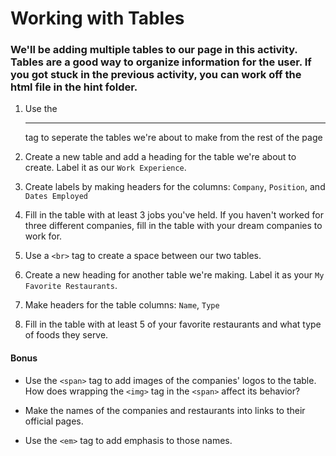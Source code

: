 # Working with Tables #

### We'll be adding multiple tables to our page in this activity. Tables are a good way to organize information for the user. If you got stuck in the previous activity, you can work off the html file in the hint folder. ###

1. Use the <hr> tag to seperate the tables we're about to make from the rest of the page

2. Create a new table and add a heading for the table we're about to create. Label it as our `Work Experience`.

3. Create labels by making headers for the columns: `Company`, `Position`, and `Dates Employed`

4. Fill in the table with at least 3 jobs you've held. If you haven't worked for three different companies, fill in the table with your dream companies to work for.

5. Use a `<br>` tag to create a space between our two tables.

6. Create a new heading for another table we're making. Label it as your `My Favorite Restaurants`.

7. Make headers for the table columns: `Name`, `Type`

8. Fill in the table with at least 5 of your favorite restaurants and what type of foods they serve.

#### Bonus ####
* Use the `<span>` tag to add images of the companies' logos to the table. How does wrapping the `<img>` tag in the `<span>` affect its behavior?

* Make the names of the companies and restaurants into links to their official pages.

* Use the `<em>` tag to add emphasis to those names.